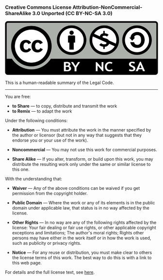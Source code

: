 
### Creative Commons License Attribution-NonCommercial-ShareAlike 3.0 Unported (CC BY-NC-SA 3.0) 

![CC BY-NC-SA 3.0](Documentation/license.png)

This is a human-readable summary of the Legal Code. 

---
You are free:
- **to Share** — to copy, distribute and transmit the work
- **to Remix** — to adapt the work 

Under the following conditions: 

- **Attribution** — You must attribute the work in the manner specified by the author or licensor (but not in any way that suggests that they endorse you or your use of the work). 

- **Noncommercial** — You may not use this work for commercial purposes. 

- **Share Alike** — If you alter, transform, or build upon this work, you may distribute the resulting work only under the same or similar license to this one. 

With the understanding that: 

- **Waiver** — Any of the above conditions can be waived if you get permission from the copyright holder. 

- **Public Domain** — Where the work or any of its elements is in the public domain under applicable law, that status is in no way affected by the license. 

- **Other Rights** — In no way are any of the following rights affected by the license: Your fair dealing or fair use rights, or other applicable copyright exceptions and limitations; The author's moral rights; Rights other persons may have either in the work itself or in how the work is used, such as publicity or privacy rights. 

- **Notice** — For any reuse or distribution, you must make clear to others the license terms of this work. The best way to do this is with a link to this web page. 

For details and the full license text, see [here](http://creativecommons.org/licenses/by-nc-sa/3.0/).

